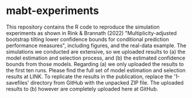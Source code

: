 # mabt-experiments

This repository contains the R code to reproduce the simulation experiments as shown in Rink & Brannath (2022) "Multiplicity-adjusted bootstrap tilting lower confidence bounds for conditional prediction performance measures", including figures, and the real-data example. The simulations we conducted are extensive, so we uploaded results to (a) the model estimation and selection process, and (b) the estimated confidence bounds from those models. Regarding (a) we only uploaded the results to the first ten runs. Please find the full set of model estimation and selection results at LINK. To replicate the results in the publication, replace the '1-savefiles' directory from GitHub with the unpacked ZIP file. The uploaded results to (b) however are completely uploaded here at GitHub. 

